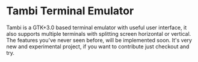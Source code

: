 Tambi Terminal Emulator
========

Tambi is a GTK+3.0 based terminal emulator with useful user interface, it also supports multiple terminals with splitting screen horizontal or vertical. The features you've never seen before, will be implemented soon. It's very new and experimental project, if you want to contribute just checkout and try.

